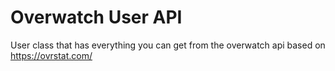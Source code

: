 # Overwatch User API
User class that has everything you can get from the overwatch api based on https://ovrstat.com/